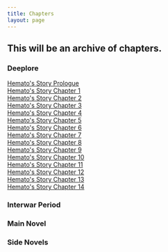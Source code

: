 ```yaml
---
title: Chapters
layout: page
---
```

## This will be an archive of chapters.

### Deeplore
[Hemato's Story Prologue](https://lwflouisa.github.io/UploadedFairyOELN/2022/11/29/prologue.html)<br />
[Hemato's Story Chapter 1](https://lwflouisa.github.io/UploadedFairyOELN/2022/11/29/chapter1.html)<br />
[Hemato's Story Chapter 2](https://lwflouisa.github.io/UploadedFairyOELN/2022/11/29/chapter2.html)<br />
[Hemato's Story Chapter 3](https://lwflouisa.github.io/UploadedFairyOELN/2022/11/29/chapter3.html)<br />
[Hemato's Story Chapter 4](https://lwflouisa.github.io/UploadedFairyOELN/2022/11/29/chapter4.html)<br />
[Hemato's Story Chapter 5](https://lwflouisa.github.io/UploadedFairyOELN/2022/11/29/chapter5.html)<br />
[Hemato's Story Chapter 6](https://lwflouisa.github.io/UploadedFairyOELN/2022/11/29/chapter6.html)<br />
[Hemato's Story Chapter 7](https://lwflouisa.github.io/UploadedFairyOELN/2022/11/29/chapter7.html)<br />
[Hemato's Story Chapter 8](https://lwflouisa.github.io/UploadedFairyOELN/2022/11/29/chapter8.html)<br />
[Hemato's Story Chapter 9](https://lwflouisa.github.io/UploadedFairyOELN/2022/11/29/chapter9.html)<br />
[Hemato's Story Chapter 10](https://lwflouisa.github.io/UploadedFairyOELN/2022/12/01/chapter10.html)<br />
[Hemato's Story Chapter 11](https://lwflouisa.github.io/UploadedFairyOELN/2022/12/01/chapter11.html)<br />
[Hemato's Story Chapter 12](https://lwflouisa.github.io/UploadedFairyOELN/2022/12/01/chapter12.html)<br />
[Hemato's Story Chapter 13](https://lwflouisa.github.io/UploadedFairyOELN/2022/12/01/chapter13.html)<br />
[Hemato's Story Chapter 14](https://lwflouisa.github.io/UploadedFairyOELN/2022/12/01/chapter14_hematofinal.html)<br />

### Interwar Period
### Main Novel
### Side Novels
